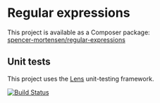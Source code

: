# Regular expressions

This project is available as a Composer package:   
[spencer-mortensen/regular-expressions](https://packagist.org/packages/spencer-mortensen/regular-expressions)


## Unit tests

This project uses the [Lens](http://lens.guide) unit-testing framework.

[![Build Status](https://travis-ci.org/spencer-mortensen/regular-expressions.png?branch=master)](https://travis-ci.org/spencer-mortensen/regular-expressions)
